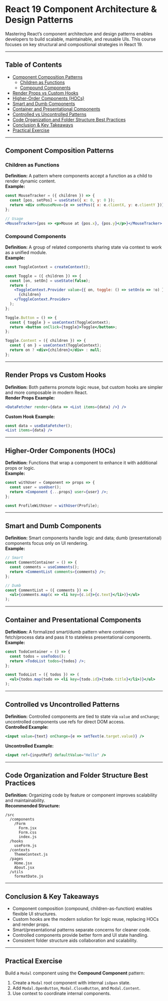 
# React 19 Component Architecture & Design Patterns

Mastering React’s component architecture and design patterns enables developers to build scalable, maintainable, and reusable UIs. This course focuses on key structural and compositional strategies in React 19.

---

## Table of Contents
- [Component Composition Patterns](#component-composition-patterns)  
  - [Children as Functions](#children-as-functions)  
  - [Compound Components](#compound-components)  
- [Render Props vs Custom Hooks](#render-props-vs-custom-hooks)  
- [Higher-Order Components (HOCs)](#higher-order-components-hocs)  
- [Smart and Dumb Components](#smart-and-dumb-components)  
- [Container and Presentational Components](#container-and-presentational-components)  
- [Controlled vs Uncontrolled Patterns](#controlled-vs-uncontrolled-patterns)  
- [Code Organization and Folder Structure Best Practices](#code-organization-and-folder-structure-best-practices)  
- [Conclusion & Key Takeaways](#conclusion--key-takeaways)  
- [Practical Exercise](#practical-exercise)

---

## Component Composition Patterns

### Children as Functions
**Definition:** A pattern where components accept a function as a child to render dynamic content.  
**Example:**
```jsx
const MouseTracker = ({ children }) => {
  const [pos, setPos] = useState({ x: 0, y: 0 });
  return <div onMouseMove={e => setPos({ x: e.clientX, y: e.clientY })}>{children(pos)}</div>;
};

// Usage
<MouseTracker>{pos => <p>Mouse at {pos.x}, {pos.y}</p>}</MouseTracker>
```

### Compound Components
**Definition:** A group of related components sharing state via context to work as a unified module.  
**Example:**
```jsx
const ToggleContext = createContext();

const Toggle = ({ children }) => {
  const [on, setOn] = useState(false);
  return (
    <ToggleContext.Provider value={{ on, toggle: () => setOn(o => !o) }}>
      {children}
    </ToggleContext.Provider>
  );
};

Toggle.Button = () => {
  const { toggle } = useContext(ToggleContext);
  return <button onClick={toggle}>Toggle</button>;
};

Toggle.Content = ({ children }) => {
  const { on } = useContext(ToggleContext);
  return on ? <div>{children}</div> : null;
};
```

---

## Render Props vs Custom Hooks

**Definition:** Both patterns promote logic reuse, but custom hooks are simpler and more composable in modern React.  
**Render Props Example:**
```jsx
<DataFetcher render={data => <List items={data} />} />
```

**Custom Hook Example:**
```jsx
const data = useDataFetcher();
<List items={data} />
```

---

## Higher-Order Components (HOCs)

**Definition:** Functions that wrap a component to enhance it with additional props or logic.  
**Example:**
```jsx
const withUser = Component => props => {
  const user = useUser();
  return <Component {...props} user={user} />;
};

const ProfileWithUser = withUser(Profile);
```

---

## Smart and Dumb Components

**Definition:** Smart components handle logic and data; dumb (presentational) components focus only on UI rendering.  
**Example:**
```jsx
// Smart
const CommentContainer = () => {
  const comments = useComments();
  return <CommentList comments={comments} />;
};

// Dumb
const CommentList = ({ comments }) => (
  <ul>{comments.map(c => <li key={c.id}>{c.text}</li>)}</ul>
);
```

---

## Container and Presentational Components

**Definition:** A formalized smart/dumb pattern where containers fetch/process data and pass it to stateless presentational components.  
**Example:**
```jsx
const TodoContainer = () => {
  const todos = useTodos();
  return <TodoList todos={todos} />;
};

const TodoList = ({ todos }) => (
  <ul>{todos.map(todo => <li key={todo.id}>{todo.title}</li>)}</ul>
);
```

---

## Controlled vs Uncontrolled Patterns

**Definition:** Controlled components are tied to state via `value` and `onChange`; uncontrolled components use refs for direct DOM access.  
**Controlled Example:**
```jsx
<input value={text} onChange={e => setText(e.target.value)} />
```

**Uncontrolled Example:**
```jsx
<input ref={inputRef} defaultValue="Hello" />
```

---

## Code Organization and Folder Structure Best Practices

**Definition:** Organizing code by feature or component improves scalability and maintainability.  
**Recommended Structure:**
```
/src
  /components
    /Form
      Form.jsx
      Form.css
      index.js
  /hooks
    useForm.js
  /contexts
    ThemeContext.js
  /pages
    Home.jsx
    About.jsx
  /utils
    formatDate.js
```

---

## Conclusion & Key Takeaways

- Component composition (compound, children-as-function) enables flexible UI structures.  
- Custom hooks are the modern solution for logic reuse, replacing HOCs and render props.  
- Smart/presentational patterns separate concerns for cleaner code.  
- Controlled components provide better form and UI state handling.  
- Consistent folder structure aids collaboration and scalability.

---

## Practical Exercise

Build a `Modal` component using the **Compound Component** pattern:
1. Create a `Modal` root component with internal `isOpen` state.
2. Add `Modal.OpenButton`, `Modal.CloseButton`, and `Modal.Content`.
3. Use context to coordinate internal components.
